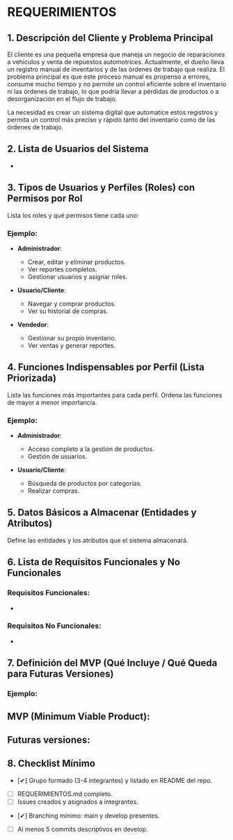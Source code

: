 # REQUERIMIENTOS

## 1. Descripción del Cliente y Problema Principal

El cliente es una pequeña empresa que maneja un negocio de reparaciones a vehiculos y venta de repuestos automotrices. Actualmente, el dueño lleva un registro manual de inventarios y de las órdenes de trabajo que realiza. El problema principal es que este proceso manual es propenso a errores, consume mucho tiempo y no permite un control eficiente sobre el inventario ni las órdenes de trabajo, lo que podría llevar a pérdidas de productos o a desorganización en el flujo de trabajo.

La necesidad es crear un sistema digital que automatice estos registros y permita un control más preciso y rápido tanto del inventario como de las órdenes de trabajo.

## 2. Lista de Usuarios del Sistema

- 

## 3. Tipos de Usuarios y Perfiles (Roles) con Permisos por Rol

Lista los roles y qué permisos tiene cada uno:

### Ejemplo:

- **Administrador**:
  - Crear, editar y eliminar productos.
  - Ver reportes completos.
  - Gestionar usuarios y asignar roles.
  
- **Usuario/Cliente**:
  - Navegar y comprar productos.
  - Ver su historial de compras.

- **Vendedor**:
  - Gestionar su propio inventario.
  - Ver ventas y generar reportes.

## 4. Funciones Indispensables por Perfil (Lista Priorizada)

Lista las funciones más importantes para cada perfil. Ordena las funciones de mayor a menor importancia.

### Ejemplo:
- **Administrador**:
  - Acceso completo a la gestión de productos.
  - Gestión de usuarios.
  
- **Usuario/Cliente**:
  - Búsqueda de productos por categorías.
  - Realizar compras.

## 5. Datos Básicos a Almacenar (Entidades y Atributos)

Define las entidades y los atributos que el sistema almacenará.



## 6. Lista de Requisitos Funcionales y No Funcionales

### Requisitos Funcionales:
- 

### Requisitos No Funcionales:
- 

## 7. Definición del MVP (Qué Incluye / Qué Queda para Futuras Versiones)

### Ejemplo:
**MVP (Minimum Viable Product)**:
- 

**Futuras versiones**:
- 

## 8. Checklist Mínimo

- [✔] Grupo formado (3-4 integrantes) y listado en README del repo.
- [ ] REQUERIMIENTOS.md completo.
- [ ] Issues creados y asignados a integrantes.
- [✔] Branching mínimo: main y develop presentes.
- [ ] Al menos 5 commits descriptivos en develop.

